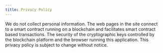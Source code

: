 ```yaml
---
title: Privacy Policy
---
```


We do not collect personal information. The web pages in the site connect to a smart contract running on a blockchain and facilitates smart contract based transactions. The security of the cryptographic keys controlled by the blockchain platform and the browser running this application. This privacy policy is subject to change without notice.
